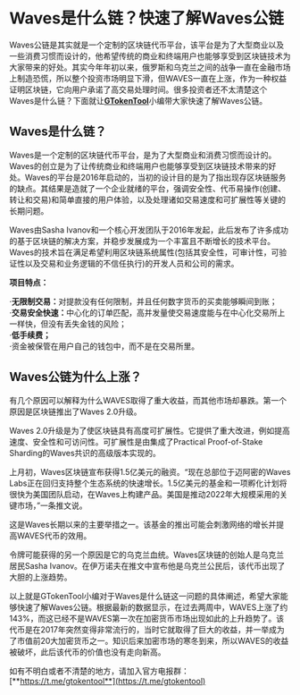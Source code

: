 # Waves是什么链？快速了解Waves公链

Waves公链是其实就是一个定制的区块链代币平台，该平台是为了大型商业以及一些消费习惯而设计的，他希望传统的商业和终端用户也能够享受到区块链技术为大家带来的好处。其实今年年初以来，俄罗斯和乌克兰之间的战争一直在金融市场上制造恐慌，所以整个投资市场明显下滑，但WAVES一直在上涨，作为一种权益证明区块链，它向用户承诺了高交易处理时间。很多投资者还不太清楚这个Waves是什么链？下面就让[**GTokenTool**](https://docs.gtokentool.com/)小编带大家快速了解Waves公链。

## Waves是什么链？

Waves是一个定制的区块链代币平台，是为了大型商业和消费习惯而设计的。Waves的创立是为了让传统商业和终端用户也能够享受到区块链技术带来的好处。Waves的平台是2016年启动的，当初的设计目的是为了指出现存区块链服务的缺点。其结果是造就了一个企业就绪的平台，强调安全性、代币易操作(创建、转让和交易)和简单直接的用户体验，以及处理诸如交易速度和可扩展性等关键的长期问题。

Waves由Sasha Ivanov和一个核心开发团队于2016年发起，此后发布了许多成功的基于区块链的解决方案，并稳步发展成为一个丰富且不断增长的技术平台。Waves的技术旨在满足希望利用区块链系统属性(包括其安全性，可审计性，可验证性以及交易和业务逻辑的不信任执行)的开发人员和公司的需求。

**项目特点：**

·**无限制交易：**&#x5BF9;提款没有任何限制，并且任何数字货币的买卖能够瞬间到账；\
·**交易安全快速：**&#x4E2D;心化的订单匹配，高并发量使交易速度能与在中心化交易所上一样快，但没有丢失金钱的风险；\
·**低手续费；**\
·资金被保管在用户自己的钱包中，而不是在交易所里。

## Waves公链为什么上涨？

有几个原因可以解释为什么WAVES取得了重大收益，而其他市场却暴跌。第一个原因是区块链推出了Waves 2.0升级。

Waves 2.0升级是为了使区块链具有高度可扩展性。它提供了重大改进，例如提高速度、安全性和可访问性。可扩展性是由集成了Practical Proof-of-Stake Sharding的Waves共识的高级版本实现的。

上月初，Waves区块链宣布获得1.5亿美元的融资。“现在总部位于迈阿密的Waves Labs正在回归支持整个生态系统的快速增长。1.5亿美元的基金和一项孵化计划将很快为美国团队启动，在Waves上构建产品。美国是推动2022年大规模采用的关键市场，”一条推文说。

这是Waves长期以来的主要举措之一。该基金的推出可能会刺激网络的增长并提高WAVES代币的效用。

令牌可能获得的另一个原因是它的乌克兰血统。Waves区块链的创始人是乌克兰居民Sasha Ivanov。在伊万诺夫在推文中宣布他是乌克兰公民后，该代币出现了大胆的上涨趋势。

以上就是GTokenTool小编对于Waves是什么链这一问题的具体阐述，希望大家能够快速了解Waves公链。根据最新的数据显示，在过去两周中，WAVES上涨了约143%，而这已经不是WAVES第一次在加密货币市场出现如此的上升趋势了。该代币是在2017年突然变得非常流行的，当时它就取得了巨大的收益，并一举成为了市值前20大加密货币之一。知识后来加密市场的寒冬到来，所以WAVES的收益被破坏，此后该代币的价值也没有走向新高。

如有不明白或者不清楚的地方，请加入官方电报群：[**https://t.me/gtokentool**](https://t.me/gtokentool)
